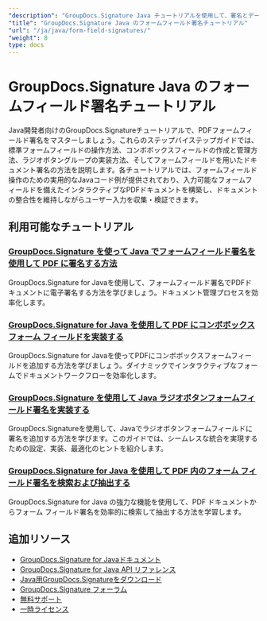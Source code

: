```yaml
---
"description": "GroupDocs.Signature Java チュートリアルを使用して、署名とデータ収集のための PDF フォーム フィールドを操作する方法を学習します。"
"title": "GroupDocs.Signature Java のフォームフィールド署名チュートリアル"
"url": "/ja/java/form-field-signatures/"
"weight": 8
type: docs
---
```

# GroupDocs.Signature Java のフォームフィールド署名チュートリアル

Java開発者向けのGroupDocs.Signatureチュートリアルで、PDFフォームフィールド署名をマスターしましょう。これらのステップバイステップガイドでは、標準フォームフィールドの操作方法、コンボボックスフィールドの作成と管理方法、ラジオボタングループの実装方法、そしてフォームフィールドを用いたドキュメント署名の方法を説明します。各チュートリアルでは、フォームフィールド操作のための実用的なJavaコード例が提供されており、入力可能なフォームフィールドを備えたインタラクティブなPDFドキュメントを構築し、ドキュメントの整合性を維持しながらユーザー入力を収集・検証できます。

## 利用可能なチュートリアル

### [GroupDocs.Signature を使って Java でフォームフィールド署名を使用して PDF に署名する方法](./sign-pdf-form-field-java-groupdocs-signature/)
GroupDocs.Signature for Javaを使用して、フォームフィールド署名でPDFドキュメントに電子署名する方法を学びましょう。ドキュメント管理プロセスを効率化します。

### [GroupDocs.Signature for Java を使用して PDF にコンボボックス フォーム フィールドを実装する](./groupdocs-signature-java-combobox-form-fields-pdf/)
GroupDocs.Signature for Javaを使ってPDFにコンボボックスフォームフィールドを追加する方法を学びましょう。ダイナミックでインタラクティブなフォームでドキュメントワークフローを効率化します。

### [GroupDocs.Signature を使用して Java ラジオボタンフォームフィールド署名を実装する](./java-radio-button-form-groupdocs-signature/)
GroupDocs.Signatureを使用して、Javaでラジオボタンフォームフィールドに署名を追加する方法を学びます。このガイドでは、シームレスな統合を実現するための設定、実装、最適化のヒントを紹介します。

### [GroupDocs.Signature for Java を使用して PDF 内のフォーム フィールド署名を検索および抽出する](./search-form-field-signatures-pdf-groupdocs-java/)
GroupDocs.Signature for Java の強力な機能を使用して、PDF ドキュメントからフォーム フィールド署名を効率的に検索して抽出する方法を学習します。

## 追加リソース

- [GroupDocs.Signature for Javaドキュメント](https://docs.groupdocs.com/signature/java/)
- [GroupDocs.Signature for Java API リファレンス](https://reference.groupdocs.com/signature/java/)
- [Java用GroupDocs.Signatureをダウンロード](https://releases.groupdocs.com/signature/java/)
- [GroupDocs.Signature フォーラム](https://forum.groupdocs.com/c/signature)
- [無料サポート](https://forum.groupdocs.com/)
- [一時ライセンス](https://purchase.groupdocs.com/temporary-license/)